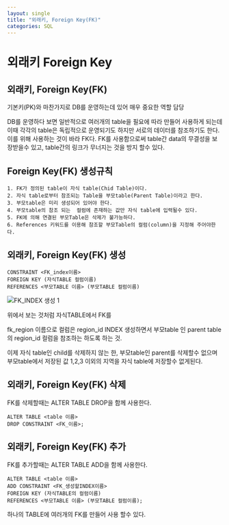 ```yaml
---
layout: single
title: "외래키, Foreign Key(FK)"
categories: SQL
---
```



# 외래키 Foreign Key


## 외래키, Foreign Key(FK)

기본키(PK)와 마찬가지로 DB를 운영하는데 있어 매우 중요한 역할 담당

DB를 운영하다 보면 일반적으로 여러개의 table을 필요에 따라 만들어 사용하게 되는데 이때 각각의 table은 독립적으로 운영되기도 하지만 서로의 데이터를 참조하기도 한다. 이를 위해 사용하는 것이 바라 FK다. FK를 사용함으로써 table간 data의 무결성을 보장받을수 있고, table간의 링크가 무너지는 것을 방지 할수 있다.



## Foreign Key(FK) 생성규칙

```
1. FK가 정의된 table이 자식 table(Chid Table)이다.
2. 자식 table로부터 참조되는 Table을 부모table(Parent Table)이라고 한다.
3. 부모table은 미리 생성되어 있어야 한다.
4. 부모table의 참조 되는  컬럼에 존재하는 값만 자식 table에 입력될수 있다.
5. FK에 의해 연결된 부모Table은 삭제가 불가능하다.
6. References 키워드를 이용해 참조할 부모Table의 컬럼(column)을 지정해 주어야한다.
```



## 외래키, Foreign Key(FK) 생성

``` 
CONSTRAINT <FK_index이름>
FOREIGN KEY (자식TABLE 컬럼이름)
REFERENCES <부모TABLE 이름> (부모TABLE 컬럼이름)
```
![FK_INDEX 생성 1](https://github.com/ChanWoo-Jung/ChanWoo-Jung.github.io/assets/100073385/a4bff0cc-9489-455a-bf0b-6cf4c59360a8)

위에서 보는 것처럼 자식TABLE에서 FK를 

  fk_region 이름으로 컬럼은 region_id  INDEX  생성하면서 부모table 인 parent table의 region_id 컬럼을 참조하는 하도록 하는 것.

이제 자식 table인 child를 삭제하지 않는 한, 부모table인 parent를 삭제할수 없으며 부모table에서 저장된 값 1,2,3 이외의 지역을 자식 table에 저장할수 없게된다. 



## 외래키, Foreign Key(FK) 삭제

FK를 삭제할때는 ALTER TABLE DROP을 함께 사용한다.

``` 
ALTER TABLE <table 이름>
DROP CONSTRAINT <FK_이름>;
```



## 외래키, Foreign Key(FK) 추가

FK를 추가할때는 ALTER TABLE ADD을 함께 사용한다.

``` 
ALTER TABLE <table 이름>
ADD CONSTRAINT <FK_생성할INDEX이름>
FOREIGN KEY (자식TABLE의 컬럼이름)
REFERENCES <부모TABLE 이름> (부모TABLE 컬럼이름);
```



하나의 TABLE에 여러개의 FK를 만들어 사용 할수 있다.
